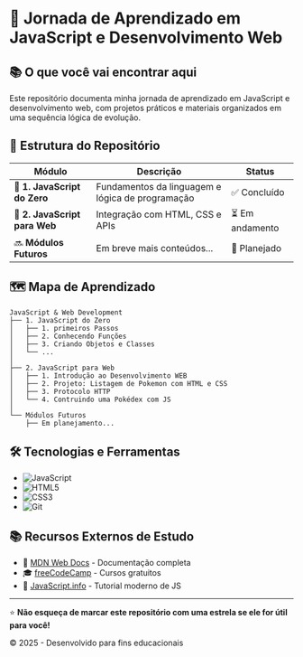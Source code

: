# 🚀 Jornada de Aprendizado em JavaScript e Desenvolvimento Web

## 📚 O que você vai encontrar aqui

Este repositório documenta minha jornada de aprendizado em JavaScript e desenvolvimento web, com projetos práticos e materiais organizados em uma sequência lógica de evolução.

## 📂 Estrutura do Repositório

| Módulo | Descrição | Status |
|--------|-----------|--------|
| 📁 **1. JavaScript do Zero** | Fundamentos da linguagem e lógica de programação | ✅ Concluído |
| 📁 **2. JavaScript para Web** | Integração com HTML, CSS e APIs | ⏳ Em andamento |
| 🔜 **Módulos Futuros** | Em breve mais conteúdos... | 🚧 Planejado |

## 🗺️ Mapa de Aprendizado

```
JavaScript & Web Development
├── 1. JavaScript do Zero
│   ├── 1. primeiros Passos
│   ├── 2. Conhecendo Funções
│   ├── 3. Criando Objetos e Classes
│   └── ...
│
├── 2. JavaScript para Web
│   ├── 1. Introdução ao Desenvolvimento WEB
│   ├── 2. Projeto: Listagem de Pokemon com HTML e CSS
│   ├── 3. Protocolo HTTP
│   └── 4. Contruindo uma Pokédex com JS
│
└── Módulos Futuros
    ├── Em planejamento...
```

## 🛠️ Tecnologias e Ferramentas

- ![JavaScript](https://img.shields.io/badge/-JavaScript-F7DF1E?style=flat-square&logo=javascript&logoColor=black)
- ![HTML5](https://img.shields.io/badge/-HTML5-E34F26?style=flat-square&logo=html5&logoColor=white)
- ![CSS3](https://img.shields.io/badge/-CSS3-1572B6?style=flat-square&logo=css3&logoColor=white)
- ![Git](https://img.shields.io/badge/-Git-F05032?style=flat-square&logo=git&logoColor=white)

## 📚 Recursos Externos de Estudo

- 📖 [MDN Web Docs](https://developer.mozilla.org/pt-BR/) - Documentação completa
- 🎓 [freeCodeCamp](https://www.freecodecamp.org/) - Cursos gratuitos
- 🧠 [JavaScript.info](https://javascript.info/) - Tutorial moderno de JS

---

⭐ **Não esqueça de marcar este repositório com uma estrela se ele for útil para você!**

© 2025 - Desenvolvido para fins educacionais